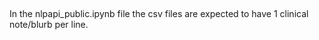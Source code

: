 ## 
In the nlpapi_public.ipynb file the csv files are expected to have 1 clinical note/blurb  per line.


